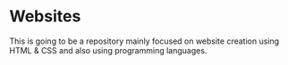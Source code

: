 # Websites
This is going to be a repository mainly focused on website creation using HTML &amp; CSS and also using programming languages.
